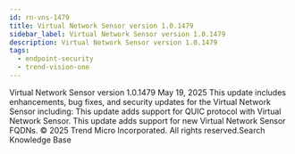 ```yaml
---
id: rn-vns-1479
title: Virtual Network Sensor version 1.0.1479
sidebar_label: Virtual Network Sensor version 1.0.1479
description: Virtual Network Sensor version 1.0.1479
tags:
  - endpoint-security
  - trend-vision-one
---
```


 Virtual Network Sensor version 1.0.1479 May 19, 2025 This update includes enhancements, bug fixes, and security updates for the Virtual Network Sensor including: This update adds support for QUIC protocol with Virtual Network Sensor. This update adds support for new Virtual Network Sensor FQDNs. © 2025 Trend Micro Incorporated. All rights reserved.Search Knowledge Base